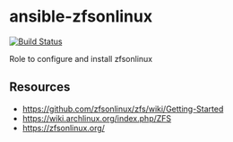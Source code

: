 # ansible-zfsonlinux

[![Build Status](https://travis-ci.org/nfaction/ansible-zfsonlinux.svg?branch=master)](https://travis-ci.org/nfaction/ansible-zfsonlinux)

Role to configure and install zfsonlinux

## Resources

* https://github.com/zfsonlinux/zfs/wiki/Getting-Started
* https://wiki.archlinux.org/index.php/ZFS
* https://zfsonlinux.org/